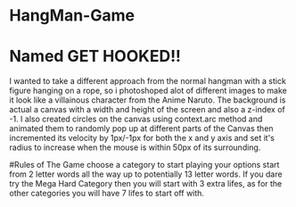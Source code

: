 # HangMan-Game

# Named GET HOOKED!!

I wanted to take a different approach from the normal hangman with a stick figure hanging on a rope, so i photoshoped alot of different images to make it look like a villainous character from the Anime Naruto. The background is actual a canvas with a width and height of the screen and also a z-index of -1. I also created circles on the canvas using context.arc method and animated them to randomly pop up at different parts of the Canvas then incremented its velocity by 1px/-1px for both the x and y axis and set it's radius to increase when the mouse is within 50px of its surrounding.

#Rules of The Game
choose a category to start playing your options start from 2 letter words all the way up to potentially 13 letter words. If you dare try the Mega Hard Category then you will start with 3 extra lifes, as for the other categories you will have 7 lifes to start off with.
